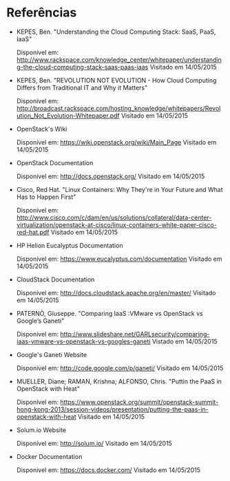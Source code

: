 # Referências

* KEPES, Ben. "Understanding the Cloud Computing Stack: SaaS, PaaS, IaaS"

  Disponível em: <http://www.rackspace.com/knowledge_center/whitepaper/understanding-the-cloud-computing-stack-saas-paas-iaas> Visitado em 14/05/2015

* KEPES, Ben. "REVOLUTION NOT EVOLUTION - How Cloud Computing Differs from Traditional IT and Why it Matters"

  Disponível em: <http://broadcast.rackspace.com/hosting_knowledge/whitepapers/Revolution_Not_Evolution-Whitepaper.pdf> Visitado em 14/05/2015

* OpenStack's Wiki

  Disponível em: <https://wiki.openstack.org/wiki/Main_Page> Visitado em 14/05/2015

* OpenStack Documentation

  Disponível em: <http://docs.openstack.org/> Visitado em 14/05/2015

* Cisco, Red Hat. "Linux Containers: Why They're in Your Future and What Has to Happen First"

  Disponível em: <http://www.cisco.com/c/dam/en/us/solutions/collateral/data-center-virtualization/openstack-at-cisco/linux-containers-white-paper-cisco-red-hat.pdf> Visitado em 14/05/2015

* HP Helion Eucalyptus Documentation

  Disponível em: <https://www.eucalyptus.com/documentation> Visitado em 14/05/2015

* CloudStack Documentation

  Disponível em: <http://docs.cloudstack.apache.org/en/master/> Visitado em 14/05/2015

* PATERNÒ, Giuseppe. "Comparing IaaS :VMware vs OpenStack vs Google’s Ganeti"

  Disponível em: <http://www.slideshare.net/GARLsecurity/comparing-iaas-vmware-vs-openstack-vs-googles-ganeti> Vistado em 14/05/2015

* Google's Ganeti Website

  Disponível em: <http://code.google.com/p/ganeti/> Visitado em 14/05/2015

* MUELLER, Diane; RAMAN, Krishna; ALFONSO, Chris. "Puttin the PaaS in OpenStack with Heat"

  Disponível em: <https://www.openstack.org/summit/openstack-summit-hong-kong-2013/session-videos/presentation/putting-the-paas-in-openstack-with-heat> Visitado em 14/05/2015

* Solum.io Website

  Disponível em: <http://solum.io/> Visitado em 14/05/2015

* Docker Documentation 

  Disponivel em: <https://docs.docker.com/> Visitado em 14/05/2015
